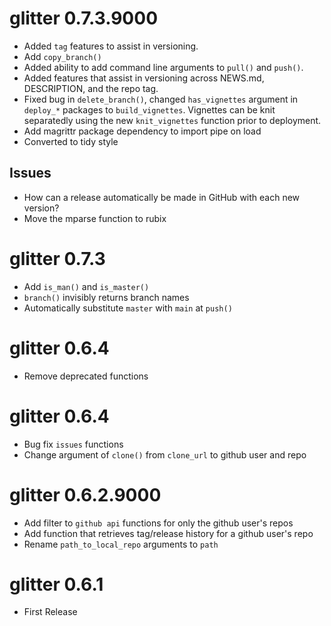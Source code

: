 # glitter 0.7.3.9000  

* Added `tag` features to assist in versioning.  
* Add `copy_branch()`  
* Added ability to add command line arguments to `pull()` and 
`push()`.  
* Added features that assist in versioning across NEWS.md, 
DESCRIPTION, and the repo tag.  
* Fixed bug in `delete_branch()`, changed `has_vignettes` 
argument in `deploy_*` packages to `build_vignettes`. Vignettes 
can be knit separatedly using the new `knit_vignettes` function 
prior to deployment.  
* Add magrittr package dependency to import pipe on load  
* Converted to tidy style  

## Issues  

* How can a release automatically be made in GitHub with each new version?  
* Move the mparse function to rubix    

# glitter 0.7.3  

* Add `is_man()` and `is_master()`  
* `branch()` invisibly returns branch names   
* Automatically substitute `master` with `main` at `push()`  


# glitter 0.6.4  

* Remove deprecated functions  


# glitter 0.6.4  

* Bug fix `issues` functions  
* Change argument of `clone()` from `clone_url` to github user and repo   


# glitter 0.6.2.9000   

* Add filter to `github api` functions for only the github user's repos   
* Add function that retrieves tag/release history for a github user's repo   
* Rename `path_to_local_repo` arguments to `path`   


# glitter 0.6.1   

* First Release  





